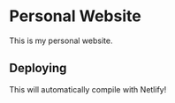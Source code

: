 # Personal Website

This is my personal website.

## Deploying

This will automatically compile with Netlify!

